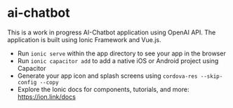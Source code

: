 # ai-chatbot

This is a work in progress AI-Chatbot application using OpenAI API.
The application is built using Ionic Framework and Vue.js.

- Run `ionic serve` within the app directory to see your app in the browser
- Run `ionic capacitor add` to add a native iOS or Android project using Capacitor
- Generate your app icon and splash screens using `cordova-res --skip-config --copy`
- Explore the Ionic docs for components, tutorials, and more: https://ion.link/docs
